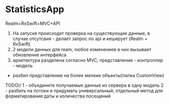 # StatisticsApp
Realm+RxSwift+MVC+API

1. На запуске происходит проверка на существующие данные, в случае отсутсвия - делает запрос по api и кеширует (Realm + RxSwift)
2. 2 модели данных для ream, любое изменениев в них вызывает обновление интерфейса
3. архитектура разделена согласно MVC, представление - контроллер - модель 
+ разбил представление на более мелкие объекты(папка CustomView)

TODO//
1 - объедините получаемые данные из сервера в одну модель
2 - разбить на потоки и придумать универсальный, отдельный метод для форматирования даты и количества посещений


